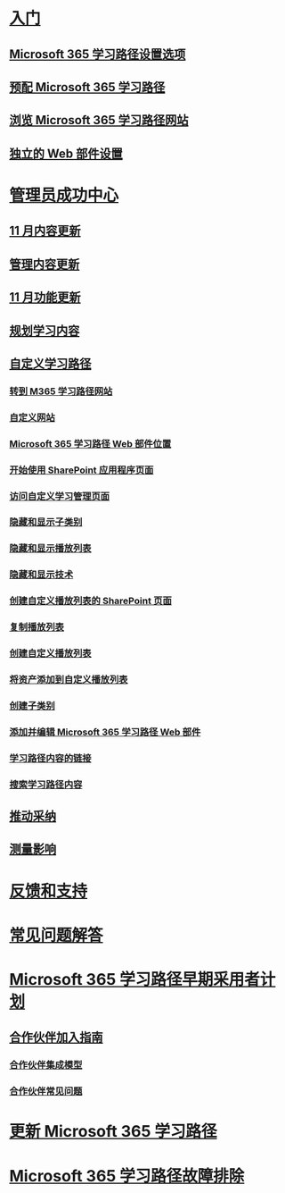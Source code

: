 # [入门](index.md)
## [Microsoft 365 学习路径设置选项](custom_setupoptions.md)
## [预配 Microsoft 365 学习路径](custom_provision.md)
## [浏览 Microsoft 365 学习路径网站](custom_exploresite.md)
## [独立的 Web 部件设置](custom_manualsetup.md)
# [管理员成功中心](custom_successcenter.md)
## [11 月内容更新](custom_contentupdates.md)
## [管理内容更新](custom_contentupdatesmanage.md)
## [11 月功能更新](custom_featureupdates.md)
## [规划学习内容](custom_plancontent.md)
## [自定义学习路径](custom_overview.md)
### [转到 M365 学习路径网站](custom_goto.md)
### [自定义网站](custom_edithelp.md)
### [Microsoft 365 学习路径 Web 部件位置](custom_whereiswebpart.md)
### [开始使用 SharePoint 应用程序页面](custom_apppages.md)
### [访问自定义学习管理页面](custom_accessadmin.md)
### [隐藏和显示子类别](custom_hideshowsub.md)
### [隐藏和显示播放列表](custom_hideshowplaylists.md)
### [隐藏和显示技术](custom_hideshowtech.md)
### [创建自定义播放列表的 SharePoint 页面](custom_createnewpage.md)
### [复制播放列表](custom_copyplaylist.md)
### [创建自定义播放列表](custom_createnewplaylist.md)
### [将资产添加到自定义播放列表](custom_addassets.md)
### [创建子类别](custom_createnewcat.md)
### [添加并编辑 Microsoft 365 学习路径 Web 部件](custom_addwebpart.md)
### [学习路径内容的链接](custom_linking.md)
### [搜索学习路径内容](custom_search.md)
## [推动采纳](driveadoption.md)
## [测量影响](custom_measureimpact.md)
# [反馈和支持](feedback.md)
# [常见问题解答](faq.md)
# [Microsoft 365 学习路径早期采用者计划](custom_partnerguide.md)
## [合作伙伴加入指南](custom_partnerguide_getfam.md)
### [合作伙伴集成模型](custom_partnerguide_contint.md) 
### [合作伙伴常见问题](custom_partner.md)
# [更新 Microsoft 365 学习路径](custom_update.md)
# [Microsoft 365 学习路径故障排除](custom_troubleshooting.md) 